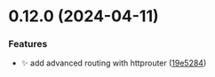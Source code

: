 # 0.12.0 (2024-04-11)


### Features

* :sparkles: add advanced routing with httprouter ([19e5284](https://github.com/ConsDotPy/snippet-box/commit/19e528410eafbbd58f72fb1af35d2b53e41c8d25))




